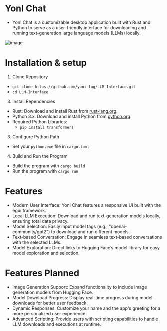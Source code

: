 # YonI Chat
* YonI Chat is a customizable desktop application built with Rust and Python to serve as a user-friendly interface for downloading and running text-generation large language models (LLMs) locally.
  
![image](https://github.com/user-attachments/assets/cbb825d3-ad26-41f0-83e9-7b84f261e43d)

# Installation & setup
1. Clone Repository
* `git clone https://github.com/yoni-log/LLM-Interface.git`
* `cd LLM-Interface`
3. Install Rependencies
* Rust: Download and install Rust from [rust-lang.org](https://www.rust-lang.org/).
* Python 3.x: Download and install Python from [python.org](https://www.python.org/).
* Required Python Libraries:
  * `pip install transformers`
3. Configure Python Path
* Set your `python.exe` file in `cargo.toml`
4. Build and Run the Program
* Build the program with `cargo build`
* Run the program with `cargo run`

# Features
* Modern User Interface: YonI Chat features a responsive UI built with the egui framework.
* Local LLM Execution: Download and run text-generation models locally, ensuring total data privacy.
* Model Selection: Easily input model tags (e.g., "openai-community/gpt2") to download and run different models.
* Text-based Conversation: Engage in seamless text-based conversations with the selected LLMs.
* Model Exploration: Direct links to Hugging Face’s model library for easy model exploration and selection.

# Features Planned
* Image Generation Support: Expand functionality to include image generation models from Hugging Face.
* Model Download Progress: Display real-time progress during model downloads for better user feedback.
* Dynamic Responses: Customize your name and the app's greeting for a more personalized user experience.
* Advanced Scripting: Provide users with scripting capabilities to handle LLM downloads and executions at runtime.
